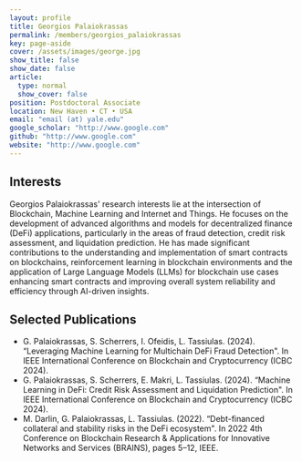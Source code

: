 ```yaml
---
layout: profile
title: Georgios Palaiokrassas
permalink: /members/georgios_palaiokrassas
key: page-aside
cover: /assets/images/george.jpg
show_title: false
show_date: false
article:
  type: normal
  show_cover: false
position: Postdoctoral Associate
location: New Haven • CT • USA
email: "email (at) yale.edu"
google_scholar: "http://www.google.com"
github: "http://www.google.com"
website: "http://www.google.com"
---
```


## Interests
Georgios Palaiokrassas' research interests lie at the intersection of Blockchain, Machine Learning and Internet and Things. He focuses on the development of advanced algorithms and models for decentralized finance (DeFi) applications, particularly in the areas of fraud detection, credit risk assessment, and liquidation prediction. He has made significant contributions to the understanding and implementation of smart contracts on blockchains, reinforcement learning in blockchain environments and the application of Large Language Models (LLMs) for blockchain use cases enhancing smart contracts and improving overall system reliability and efficiency through AI-driven insights.


## Selected Publications
- G. Palaiokrassas, S. Scherrers, I. Ofeidis, L. Tassiulas. (2024). “Leveraging Machine Learning for Multichain DeFi Fraud Detection". In IEEE International Conference on Blockchain and Cryptocurrency (ICBC 2024).
- G. Palaiokrassas, S. Scherrers, E. Makri, L. Tassiulas. (2024). “Machine Learning in DeFi: Credit Risk Assessment and Liquidation Prediction". In IEEE International Conference on Blockchain and Cryptocurrency (ICBC 2024).
- M. Darlin, G. Palaiokrassas, L. Tassiulas. (2022). “Debt-financed collateral and stability risks in the DeFi ecosystem". In 2022 4th Conference on Blockchain Research & Applications for Innovative Networks and Services (BRAINS), pages 5–12, IEEE.

